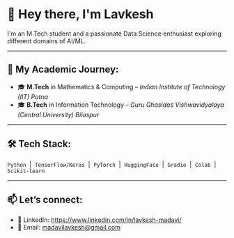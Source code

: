 # 👋 Hey there, I'm Lavkesh

I'm an M.Tech student and a passionate Data Science enthusiast exploring different domains of AI/ML.

---

## 📘 My Academic Journey:
- 🎓 **M.Tech** in Mathematics & Computing – *Indian Institute of Technology (IIT) Patna*
- 🎓 **B.Tech** in Information Technology – *Guru Ghasidas Vishwavidyalaya (Central University) Bilaspur*

---

## 🛠️ Tech Stack:
`Python` &nbsp;|&nbsp; `TensorFlow/Keras` &nbsp;|&nbsp; `PyTorch` &nbsp;|&nbsp; `HuggingFace` &nbsp;|&nbsp; `Gradio` &nbsp;|&nbsp; `Colab` &nbsp;|&nbsp; `Scikit-learn`

---

## 📫 Let’s connect:
- 🔗 LinkedIn: https://www.linkedin.com/in/lavkesh-madavi/
- 📩 Email: madavilavkesh@gmail.com
